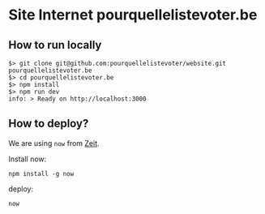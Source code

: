 # Site Internet pourquellelistevoter.be

## How to run locally

```
$> git clone git@github.com:pourquellelistevoter/website.git pourquellelistevoter.be
$> cd pourquellelistevoter.be
$> npm install
$> npm run dev
info: > Ready on http://localhost:3000
```

## How to deploy?

We are using `now` from [Zeit](http://zeit.co).

Install now:

```
npm install -g now
```

deploy:

```
now
```
